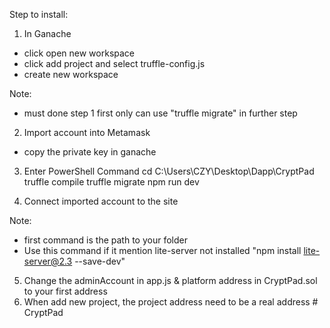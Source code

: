 Step to install: 

1) In Ganache 
- click open new workspace 
- click add project and select truffle-config.js
- create new workspace

Note:
- must done step 1 first only can use "truffle migrate" in further step

2) Import account into Metamask
- copy the private key in ganache

3) Enter PowerShell Command
cd C:\Users\CZY\Desktop\Dapp\CryptPad    
truffle compile
truffle migrate
npm run dev

4) Connect imported account to the site

Note: 
- first command is the path to your folder
- Use this command if it mention lite-server not installed "npm install lite-server@2.3 --save-dev"

5) Change the adminAccount in app.js & platform address in CryptPad.sol to your first address
6) When add new project, the project address need to be a real address
#   C r y p t P a d  
 